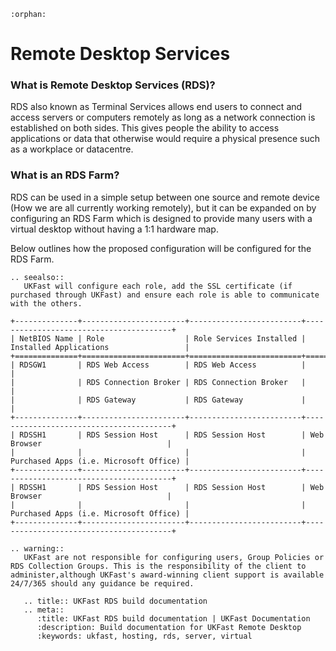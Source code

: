 ```eval_rst
:orphan:
```

# Remote Desktop Services

### What is Remote Desktop Services (RDS)?
RDS also known as Terminal Services allows end users to connect and access servers or computers remotely as long as a network connection is established on both sides. This gives people the ability to access applications or data that otherwise would require a physical presence such as a workplace or datacentre.

### What is an RDS Farm?
RDS can be used in a simple setup between one source and remote device (How we are all currently working remotely), but it can be expanded on by configuring an RDS Farm which is designed to provide many users with a virtual desktop without having a 1:1 hardware map.

Below outlines how the proposed configuration will be configured for the RDS Farm.

```eval_rst
.. seealso::
   UKFast will configure each role, add the SSL certificate (if purchased through UKFast) and ensure each role is able to communicate with the others.
```

```eval_rst
+--------------+-----------------------+-------------------------+----------------------------------------+
| NetBIOS Name | Role                  | Role Services Installed | Installed Applications                 |
+==============+=======================+=========================+========================================+
| RDSGW1       | RDS Web Access        | RDS Web Access          |                                        |
|              | RDS Connection Broker | RDS Connection Broker   |                                        |
|              | RDS Gateway           | RDS Gateway             |                                        |
+--------------+-----------------------+-------------------------+----------------------------------------+
| RDSSH1       | RDS Session Host      | RDS Session Host        | Web Browser                            |
|              |                       |                         | Purchased Apps (i.e. Microsoft Office) |
+--------------+-----------------------+-------------------------+----------------------------------------+
| RDSSH1       | RDS Session Host      | RDS Session Host        | Web Browser                            |
|              |                       |                         | Purchased Apps (i.e. Microsoft Office) |
+--------------+-----------------------+-------------------------+----------------------------------------+
```

```eval_rst
.. warning::
   UKFast are not responsible for configuring users, Group Policies or RDS Collection Groups. This is the responsibility of the client to administer,although UKFast's award-winning client support is available 24/7/365 should any guidance be required.
```

```eval_rst
   .. title:: UKFast RDS build documentation
   .. meta::
      :title: UKFast RDS build documentation | UKFast Documentation
      :description: Build documentation for UKFast Remote Desktop
      :keywords: ukfast, hosting, rds, server, virtual
```
